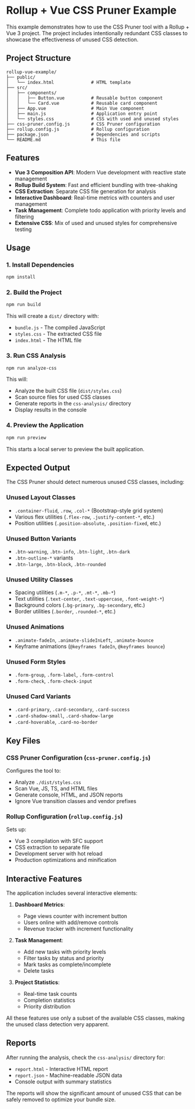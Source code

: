 # Rollup + Vue CSS Pruner Example

This example demonstrates how to use the CSS Pruner tool with a Rollup + Vue 3 project. The project includes intentionally redundant CSS classes to showcase the effectiveness of unused CSS detection.

## Project Structure

```
rollup-vue-example/
├── public/
│   └── index.html              # HTML template
├── src/
│   ├── components/
│   │   ├── Button.vue          # Reusable button component
│   │   └── Card.vue            # Reusable card component
│   ├── App.vue                 # Main Vue component
│   ├── main.js                 # Application entry point
│   └── styles.css              # CSS with used and unused styles
├── css-pruner.config.js        # CSS Pruner configuration
├── rollup.config.js            # Rollup configuration
├── package.json                # Dependencies and scripts
└── README.md                   # This file
```

## Features

- **Vue 3 Composition API**: Modern Vue development with reactive state management
- **Rollup Build System**: Fast and efficient bundling with tree-shaking
- **CSS Extraction**: Separate CSS file generation for analysis
- **Interactive Dashboard**: Real-time metrics with counters and user management
- **Task Management**: Complete todo application with priority levels and filtering
- **Extensive CSS**: Mix of used and unused styles for comprehensive testing

## Usage

### 1. Install Dependencies

```bash
npm install
```

### 2. Build the Project

```bash
npm run build
```

This will create a `dist/` directory with:
- `bundle.js` - The compiled JavaScript
- `styles.css` - The extracted CSS file
- `index.html` - The HTML file

### 3. Run CSS Analysis

```bash
npm run analyze-css
```

This will:
- Analyze the built CSS file (`dist/styles.css`)
- Scan source files for used CSS classes
- Generate reports in the `css-analysis/` directory
- Display results in the console

### 4. Preview the Application

```bash
npm run preview
```

This starts a local server to preview the built application.

## Expected Output

The CSS Pruner should detect numerous unused CSS classes, including:

### Unused Layout Classes
- `.container-fluid`, `.row`, `.col-*` (Bootstrap-style grid system)
- Various flex utilities (`.flex-row`, `.justify-content-*`, etc.)
- Position utilities (`.position-absolute`, `.position-fixed`, etc.)

### Unused Button Variants
- `.btn-warning`, `.btn-info`, `.btn-light`, `.btn-dark`
- `.btn-outline-*` variants
- `.btn-large`, `.btn-block`, `.btn-rounded`

### Unused Utility Classes
- Spacing utilities (`.m-*`, `.p-*`, `.mt-*`, `.mb-*`)
- Text utilities (`.text-center`, `.text-uppercase`, `.font-weight-*`)
- Background colors (`.bg-primary`, `.bg-secondary`, etc.)
- Border utilities (`.border`, `.rounded-*`, etc.)

### Unused Animations
- `.animate-fadeIn`, `.animate-slideInLeft`, `.animate-bounce`
- Keyframe animations (`@keyframes fadeIn`, `@keyframes bounce`)

### Unused Form Styles
- `.form-group`, `.form-label`, `.form-control`
- `.form-check`, `.form-check-input`

### Unused Card Variants
- `.card-primary`, `.card-secondary`, `.card-success`
- `.card-shadow-small`, `.card-shadow-large`
- `.card-hoverable`, `.card-no-border`

## Key Files

### CSS Pruner Configuration (`css-pruner.config.js`)

Configures the tool to:
- Analyze `./dist/styles.css`
- Scan Vue, JS, TS, and HTML files
- Generate console, HTML, and JSON reports
- Ignore Vue transition classes and vendor prefixes

### Rollup Configuration (`rollup.config.js`)

Sets up:
- Vue 3 compilation with SFC support
- CSS extraction to separate file
- Development server with hot reload
- Production optimizations and minification

## Interactive Features

The application includes several interactive elements:

1. **Dashboard Metrics**:
   - Page views counter with increment button
   - Users online with add/remove controls
   - Revenue tracker with increment functionality

2. **Task Management**:
   - Add new tasks with priority levels
   - Filter tasks by status and priority
   - Mark tasks as complete/incomplete
   - Delete tasks

3. **Project Statistics**:
   - Real-time task counts
   - Completion statistics
   - Priority distribution

All these features use only a subset of the available CSS classes, making the unused class detection very apparent.

## Reports

After running the analysis, check the `css-analysis/` directory for:
- `report.html` - Interactive HTML report
- `report.json` - Machine-readable JSON data
- Console output with summary statistics

The reports will show the significant amount of unused CSS that can be safely removed to optimize your bundle size.